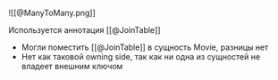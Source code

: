 
![[@ManyToMany.png]]

Используется аннотация [[@JoinTable]]

* Могли поместить [[@JoinTable]] в сущность Movie, разницы нет
* Нет как таковой owning side, так как ни одна из сущностей не владеет внешним ключом
